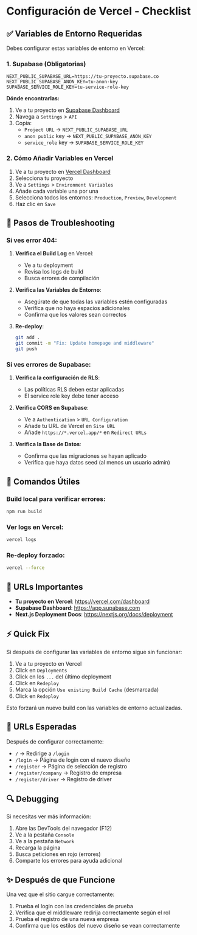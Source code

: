 # Configuración de Vercel - Checklist

## ✅ Variables de Entorno Requeridas

Debes configurar estas variables de entorno en Vercel:

### 1. Supabase (Obligatorias)

```env
NEXT_PUBLIC_SUPABASE_URL=https://tu-proyecto.supabase.co
NEXT_PUBLIC_SUPABASE_ANON_KEY=tu-anon-key
SUPABASE_SERVICE_ROLE_KEY=tu-service-role-key
```

**Dónde encontrarlas:**
1. Ve a tu proyecto en [Supabase Dashboard](https://app.supabase.com)
2. Navega a `Settings` > `API`
3. Copia:
   - `Project URL` → `NEXT_PUBLIC_SUPABASE_URL`
   - `anon public` key → `NEXT_PUBLIC_SUPABASE_ANON_KEY`
   - `service_role` key → `SUPABASE_SERVICE_ROLE_KEY`

### 2. Cómo Añadir Variables en Vercel

1. Ve a tu proyecto en [Vercel Dashboard](https://vercel.com/dashboard)
2. Selecciona tu proyecto
3. Ve a `Settings` > `Environment Variables`
4. Añade cada variable una por una
5. Selecciona todos los entornos: `Production`, `Preview`, `Development`
6. Haz clic en `Save`

## 🔧 Pasos de Troubleshooting

### Si ves error 404:

1. **Verifica el Build Log** en Vercel:
   - Ve a tu deployment
   - Revisa los logs de build
   - Busca errores de compilación

2. **Verifica las Variables de Entorno**:
   - Asegúrate de que todas las variables estén configuradas
   - Verifica que no haya espacios adicionales
   - Confirma que los valores sean correctos

3. **Re-deploy**:
   ```bash
   git add .
   git commit -m "Fix: Update homepage and middleware"
   git push
   ```

### Si ves errores de Supabase:

1. **Verifica la configuración de RLS**:
   - Las políticas RLS deben estar aplicadas
   - El service role key debe tener acceso

2. **Verifica CORS en Supabase**:
   - Ve a `Authentication` > `URL Configuration`
   - Añade tu URL de Vercel en `Site URL`
   - Añade `https://*.vercel.app/*` en `Redirect URLs`

3. **Verifica la Base de Datos**:
   - Confirma que las migraciones se hayan aplicado
   - Verifica que haya datos seed (al menos un usuario admin)

## 🚀 Comandos Útiles

### Build local para verificar errores:

```bash
npm run build
```

### Ver logs en Vercel:

```bash
vercel logs
```

### Re-deploy forzado:

```bash
vercel --force
```

## 📝 URLs Importantes

- **Tu proyecto en Vercel**: https://vercel.com/dashboard
- **Supabase Dashboard**: https://app.supabase.com
- **Next.js Deployment Docs**: https://nextjs.org/docs/deployment

## ⚡ Quick Fix

Si después de configurar las variables de entorno sigue sin funcionar:

1. Ve a tu proyecto en Vercel
2. Click en `Deployments`
3. Click en los `...` del último deployment
4. Click en `Redeploy`
5. Marca la opción `Use existing Build Cache` (desmarcada)
6. Click en `Redeploy`

Esto forzará un nuevo build con las variables de entorno actualizadas.

## 🎯 URLs Esperadas

Después de configurar correctamente:

- `/` → Redirige a `/login`
- `/login` → Página de login con el nuevo diseño
- `/register` → Página de selección de registro
- `/register/company` → Registro de empresa
- `/register/driver` → Registro de driver

## 🔍 Debugging

Si necesitas ver más información:

1. Abre las DevTools del navegador (F12)
2. Ve a la pestaña `Console`
3. Ve a la pestaña `Network`
4. Recarga la página
5. Busca peticiones en rojo (errores)
6. Comparte los errores para ayuda adicional

## ✨ Después de que Funcione

Una vez que el sitio cargue correctamente:

1. Prueba el login con las credenciales de prueba
2. Verifica que el middleware redirija correctamente según el rol
3. Prueba el registro de una nueva empresa
4. Confirma que los estilos del nuevo diseño se vean correctamente

